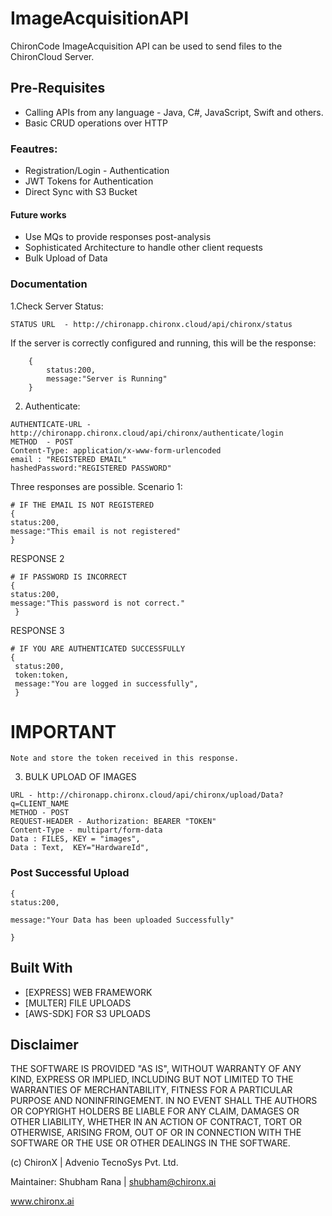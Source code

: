 # ImageAcquisitionAPI
ChironCode ImageAcquisition API can be used to send files to the ChironCloud Server. 

## Pre-Requisites

- Calling APIs from any language - Java, C#, JavaScript, Swift and others. 
- Basic CRUD operations over HTTP

### Feautres:

- Registration/Login - Authentication
- JWT Tokens for Authentication
- Direct Sync with S3 Bucket

#### Future works

- Use MQs to provide responses post-analysis
- Sophisticated Architecture to handle other client requests
- Bulk Upload of Data


### Documentation

1.Check Server Status: 

```
STATUS URL  - http://chironapp.chironx.cloud/api/chironx/status
```

If the server is correctly configured and running, this will be the response:
```
    {
        status:200,
        message:"Server is Running"
    }
```

2. Authenticate:

```
AUTHENTICATE-URL - http://chironapp.chironx.cloud/api/chironx/authenticate/login
METHOD  - POST
Content-Type: application/x-www-form-urlencoded
email : "REGISTERED EMAIL"
hashedPassword:"REGISTERED PASSWORD"
```

Three responses are possible.
Scenario 1:
```
# IF THE EMAIL IS NOT REGISTERED
{
status:200,
message:"This email is not registered"
}
```
RESPONSE 2
```
# IF PASSWORD IS INCORRECT
{
status:200,
message:"This password is not correct."
 }

```
RESPONSE 3
```
# IF YOU ARE AUTHENTICATED SUCCESSFULLY
{
 status:200,
 token:token,
 message:"You are logged in successfully",
 }
```
# IMPORTANT
```
Note and store the token received in this response.
```

3. BULK UPLOAD OF IMAGES
```
URL - http://chironapp.chironx.cloud/api/chironx/upload/Data?q=CLIENT_NAME
METHOD - POST 
REQUEST-HEADER - Authorization: BEARER "TOKEN"
Content-Type - multipart/form-data
Data : FILES, KEY = "images",
Data : Text,  KEY="HardwareId",

```



### Post Successful Upload
```
{
status:200,

message:"Your Data has been uploaded Successfully"

}
```


## Built With

* [EXPRESS] WEB FRAMEWORK
* [MULTER] FILE UPLOADS
* [AWS-SDK] FOR S3 UPLOADS


## Disclaimer

THE SOFTWARE IS PROVIDED "AS IS", WITHOUT WARRANTY OF ANY KIND, EXPRESS OR IMPLIED, INCLUDING BUT NOT LIMITED TO THE WARRANTIES OF MERCHANTABILITY, FITNESS FOR A PARTICULAR PURPOSE AND NONINFRINGEMENT. IN NO EVENT SHALL THE AUTHORS OR COPYRIGHT HOLDERS BE LIABLE FOR ANY CLAIM, DAMAGES OR OTHER LIABILITY, WHETHER IN AN ACTION OF CONTRACT, TORT OR OTHERWISE, ARISING FROM, OUT OF OR IN CONNECTION WITH THE SOFTWARE OR THE USE OR OTHER DEALINGS IN THE SOFTWARE.

(c) ChironX | Advenio TecnoSys Pvt. Ltd.

Maintainer: Shubham Rana | shubham@chironx.ai

www.chironx.ai
